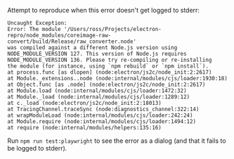 Attempt to reproduce when this error doesn't get logged to stderr:

```
Uncaught Exception:
Error: The module '/Users/ross/Projects/electron-repro/node_modules/coreimage-raw-convert/build/Release/raw_converter.node'
was compiled against a different Node.js version using
NODE_MODULE_VERSION 127. This version of Node.js requires
NODE_MODULE_VERSION 136. Please try re-compiling or re-installing
the module (for instance, using `npm rebuild` or `npm install`).
at process.func [as dlopen] (node:electron/js2c/node_init:2:2617)
at Module._extensions..node (node:internal/modules/cjs/loader:1930:18)
at Object.func [as .node] (node:electron/js2c/node_init:2:2617)
at Module.load (node:internal/modules/cjs/loader:1472:32)
at Module._load (node:internal/modules/cjs/loader:1289:12)
at c._load (node:electron/js2c/node_init:2:18013)
at TracingChannel.traceSync (node:diagnostics_channel:322:14)
at wrapModuleLoad (node:internal/modules/cjs/loader:242:24)
at Module.require (node:internal/modules/cjs/loader:1494:12)
at require (node:internal/modules/helpers:135:16)
```

Run `npm run test:playwright` to see the error as a dialog (and that it fails to be logged to stderr).
